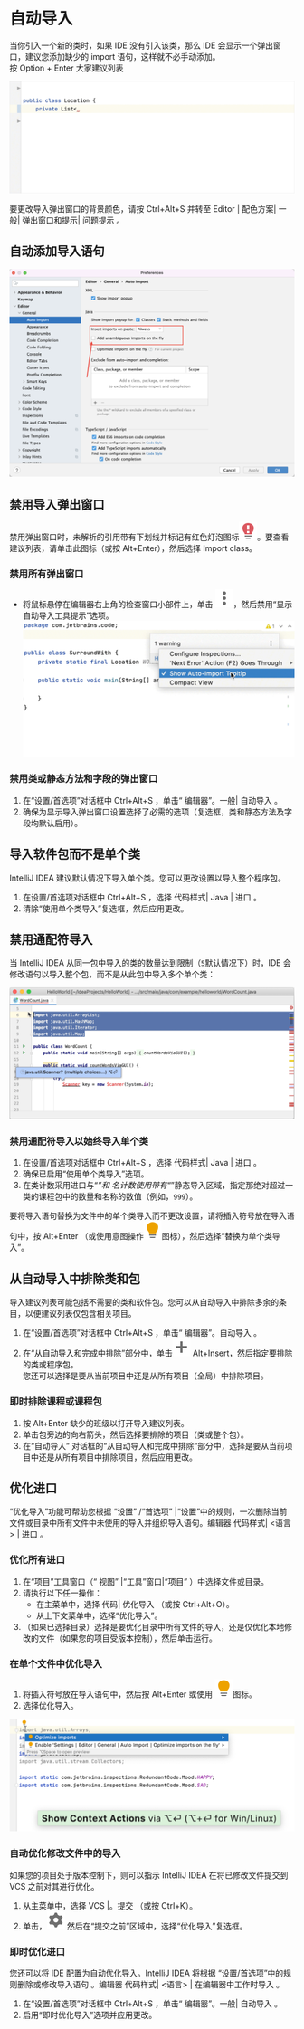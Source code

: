 # 自动导入

当你引入一个新的类时，如果 IDE 没有引入该类，那么 IDE 会显示一个弹出窗口，建议您添加缺少的 import 语句，这样就不必手动添加。<br />按 Option + Enter 大家建议列表

![](images/auto-import-idea/cc9f2308ded413181b31edb3251b9690.png)

要更改导入弹出窗口的背景颜色，请按 Ctrl+Alt+S 并转至 Editor | 配色方案| 一般| 弹出窗口和提示| 问题提示 。

## 自动添加导入语句

![image.png](images/auto-import-idea/05c21d40574a394b8196ba9c6b90f946.png)

## 禁用导入弹出窗口

禁用弹出窗口时，未解析的引用带有下划线并标记有红色灯泡图标![](images/auto-import-idea/cc6c6c4a36e52acdacef4fd4832e2c7e.svg)。要查看建议列表，请单击此图标（或按 Alt+Enter），然后选择 Import class。

### 禁用所有弹出窗口

- 将鼠标悬停在编辑器右上角的检查窗口小部件上，单击 ![](images/auto-import-idea/00d6cca386e67c1c83b4e07ab051a2d6.svg)，然后禁用“显示自动导入工具提示”选项。<br />![](images/auto-import-idea/b27eb00143e051197b9ff7234c90b1fd.png)

### 禁用类或静态方法和字段的弹出窗口

1. 在“设置/首选项”对话框中 Ctrl+Alt+S ，单击“ 编辑器”。一般| 自动导入 。
1. 确保为显示导入弹出窗口设置选择了必需的选项（复选框，类和静态方法及字段均默认启用）。

## 导入软件包而不是单个类

IntelliJ IDEA 建议默认情况下导入单个类。您可以更改设置以导入整个程序包。

1. 在设置/首选项对话框中 Ctrl+Alt+S ，选择 代码样式| Java | 进口 。
1. 清除“使用单个类导入”复选框，然后应用更改。

## 禁用通配符导入

当 IntelliJ IDEA 从同一包中导入的类的数量达到限制（`5`默认情况下）时，IDE 会修改语句以导入整个包，而不是从此包中导入多个单个类：

![](images/auto-import-idea/f052c5fd175d906c1a870181470ae008.png)

### 禁用通配符导入以始终导入单个类

1. 在设置/首选项对话框中 Ctrl+Alt+S ，选择 代码样式| Java | 进口 。
1. 确保已启用“使用单个类导入”选项。
1. 在类计数采用进口与“_”和 名计数使用带有“_”静态导入区域，指定那绝对超过一类的课程包中的数量和名称的数值（例如，`999`）。

要将导入语句替换为文件中的单个类导入而不更改设置，请将插入符号放在导入语句中，按 Alt+Enter （或使用意图操作![](images/auto-import-idea/683c8f96584dc026a2dd39e60094203d.svg)图标），然后选择“替换为单个类导入”。

## 从自动导入中排除类和包

导入建议列表可能包括不需要的类和软件包。您可以从自动导入中排除多余的条目，以便建议列表仅包含相关项目。

1. 在“设置/首选项”对话框中 Ctrl+Alt+S ，单击“ 编辑器”。自动导入 。
1. 在“从自动导入和完成中排除”部分中，单击![](images/auto-import-idea/46e3abb0be1caac01d460c2e2f70bed9.svg) Alt+Insert，然后指定要排除的类或程序包。<br />您还可以选择是要从当前项目中还是从所有项目（全局）中排除项目。

### 即时排除课程或课程包

1. 按 Alt+Enter 缺少的班级以打开导入建议列表。
1. 单击包旁边的向右箭头，然后选择要排除的项目（类或整个包）。
1. 在“自动导入” 对话框的“从自动导入和完成中排除”部分中，选择是要从当前项目中还是从所有项目中排除项目，然后应用更改。

## 优化进口

“优化导入”功能可帮助您根据 “设置” /“首选项” |“设置”中的规则，一次删除当前文件或目录中所有文件中未使用的导入并组织导入语句。编辑器 代码样式| <语言> | 进口 。

### 优化所有进口

1. 在“项目”工具窗口（“ 视图” |“工具”窗口|“项目” ）中选择文件或目录。
1. 请执行以下任一操作：
   - 在主菜单中，选择 代码| 优化导入 （或按 Ctrl+Alt+O）。
   - 从上下文菜单中，选择“优化导入”。
1. （如果已选择目录）选择是要优化目录中所有文件的导入，还是仅优化本地修改的文件（如果您的项目受版本控制），然后单击运行。

### 在单个文件中优化导入

1. 将插入符号放在导入语句中，然后按 Alt+Enter 或使用 ![](images/auto-import-idea/9d142efe477950e26f1cf92a41ab803c.svg)图标。
1. 选择优化导入。

![](images/auto-import-idea/c87e9030c0ab9f7075388a1b516e8ae4.png)

### 自动优化修改文件中的导入

如果您的项目处于版本控制下，则可以指示 IntelliJ IDEA 在将已修改文件提交到 VCS 之前对其进行优化。

1. 从主菜单中，选择 VCS |。提交 （或按 Ctrl+K）。
1. 单击，![](images/auto-import-idea/9d424a855aa0ec60e27f0311f151275c.svg) 然后在“提交之前”区域中，选择“优化导入”复选框。

### 即时优化进口

您还可以将 IDE 配置为自动优化导入。IntelliJ IDEA 将根据 “设置/首选项”中的规则删除或修改导入语句 。编辑器 代码样式| <语言> | 在编辑器中工作时导入 。

1. 在“设置/首选项”对话框中 Ctrl+Alt+S ，单击“ 编辑器”。一般| 自动导入 。
1. 启用“即时优化导入”选项并应用更改。
